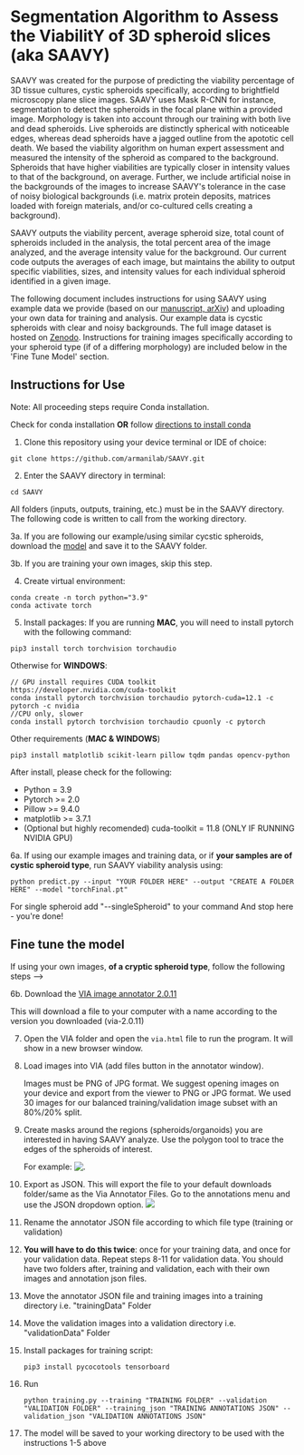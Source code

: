 # Segmentation Algorithm to Assess the ViabilitY of 3D spheroid slices (aka SAAVY)

SAAVY was created for the purpose of predicting the viability percentage of 3D tissue cultures, cystic spheroids specifically, according to brightfield microscopy plane slice images. SAAVY uses Mask R-CNN for instance, segmentation to detect the spheroids in the focal plane within a provided image. Morphology is taken into account through our training with both live and dead spheroids. Live spheroids are distinctly spherical with noticeable edges, whereas dead spheroids have a jagged outline from the apototic cell death. We based the viability algorithm on human expert assessment and measured the intensity of the spheroid as compared to the background. Spheroids that have higher viabilities are typically closer in intensity values to that of the background, on average. Further, we include artificial noise in the backgrounds of the images to increase SAAVY's tolerance in the case of noisy biological backgrounds (i.e. matrix protein deposits, matrices loaded with foreign materials, and/or co-cultured cells creating a background).

SAAVY outputs the viability percent, average spheroid size, total count of spheroids included in the analysis, the total percent area of the image analyzed, and the average intensity value for the background. Our current code outputs the averages of each image, but maintains the ability to output specific viabilities, sizes, and intensity values for each individual spheroid identified in a given image.  

The following document includes instructions for using SAAVY using example data we provide (based on our [manuscript, arXiv](https://arxiv.org/abs/2311.09354)) and uploading your own data for training and analysis. Our example data is cycstic spheroids with clear and noisy backgrounds. The full image dataset is hosted on [Zenodo](https://doi.org/10.5281/zenodo.10086368). Instructions for training images specifically according to your spheroid type (if of a differing morphology) are included below in the 'Fine Tune Model' section.


## Instructions for Use
Note: All proceeding steps require Conda installation. 

Check for conda installation **OR** follow [directions to install conda](https://conda.io/docs/user-guide/install/) 

1. Clone this repository using your device terminal or IDE of choice:
```
git clone https://github.com/armanilab/SAAVY.git
```

2. Enter the SAAVY directory in terminal: 
```
cd SAAVY
```
All folders (inputs, outputs, training, etc.) must be in the SAAVY directory. The following code is written to call from the working directory.

3a. If you are following our example/using similar cycstic spheroids, download the [model](https://drive.google.com/file/d/1NHOs9vxCup87TkMIZ8YFBuY9j8nx1NmH/view?usp=share_link) and save it to the SAAVY folder.

3b. If you are training your own images, skip this step.

4. Create virtual environment:
```
conda create -n torch python="3.9"
conda activate torch
```

5. Install packages:
If you are running **MAC**, you will need to install pytorch with the following command:
```
pip3 install torch torchvision torchaudio
```

Otherwise for **WINDOWS**:
```
// GPU install requires CUDA toolkit https://developer.nvidia.com/cuda-toolkit
conda install pytorch torchvision torchaudio pytorch-cuda=12.1 -c pytorch -c nvidia
//CPU only, slower
conda install pytorch torchvision torchaudio cpuonly -c pytorch
```

Other requirements (**MAC & WINDOWS**)
```
pip3 install matplotlib scikit-learn pillow tqdm pandas opencv-python
```

After install, please check for the following:

* Python = 3.9
* Pytorch >= 2.0
* Pillow >= 9.4.0
* matplotlib >= 3.7.1
* (Optional but highly recomended) cuda-toolkit = 11.8 (ONLY IF RUNNING NVIDIA GPU)

6a. If using our example images and training data, or if **your samples are of cystic spheroid type**, run SAAVY viability analysis using:
```
python predict.py --input "YOUR FOLDER HERE" --output "CREATE A FOLDER HERE" --model "torchFinal.pt"
```

For single spheroid add "--singleSpheroid" to your command
And stop here - you're done!


## Fine tune the model
If using your own images, **of a cryptic spheroid type**, follow the following steps --> 

6b. Download the [VIA image annotator 2.0.11](https://www.robots.ox.ac.uk/~vgg/software/via/)

   This will download a file to your computer with a name according to the version you downloaded (via-2.0.11)
   
7. Open the VIA folder and open the ```via.html``` file to run the program. It will show in a new browser window.
   
8. Load images into VIA (add files button in the annotator window).

   Images must be PNG of JPG format. We suggest opening images on your device and export from the viewer to PNG or JPG format. 
   We used 30 images for our balanced training/validation image subset with an 80%/20% split.

9. Create masks around the regions (spheroids/organoids) you are interested in having SAAVY analyze. Use the polygon tool to trace the edges of the spheroids of interest. 

   For example: ![.](https://images.duckarmada.com/5Qw1y2DW2t4s/direct.png)

10. Export as JSON. This will export the file to your default downloads folder/same as the Via Annotator Files. Go to the annotations menu and use the JSON dropdown option.
    ![](https://images.duckarmada.com/Rmr7SCBEhTOX/direct.png)

11. Rename the annotator JSON file according to which file type (training or validation)
    
12. **You will have to do this twice**: once for your training data, and once for your validation data. Repeat steps 8-11 for validation data. You should have two folders after, training and validation, each with their own images and annotation json files.

13. Move the annotator JSON file and training images into a training directory i.e. "trainingData" Folder

14. Move the validation images into a validation directory i.e. "validationData" Folder

15. Install packages for training script:
    ```
    pip3 install pycocotools tensorboard
    ```
    
16. Run
    ```
    python training.py --training "TRAINING FOLDER" --validation "VALIDATION FOLDER" --training_json "TRAINING ANNOTATIONS JSON" --validation_json "VALIDATION ANNOTATIONS JSON"
    ```

17. The model will be saved to your working directory to be used with the instructions 1-5 above


